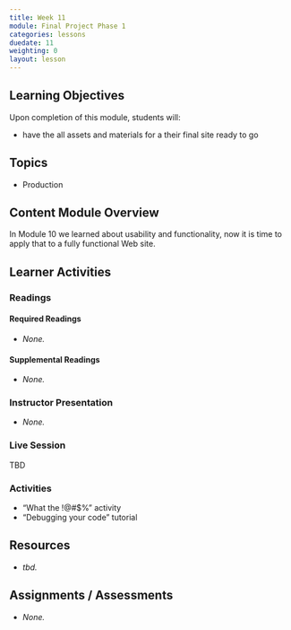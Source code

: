 ```yaml
---
title: Week 11
module: Final Project Phase 1
categories: lessons
duedate: 11
weighting: 0
layout: lesson
---
```


## Learning Objectives

Upon completion of this module, students will:

- have the all assets and materials for a their final site ready to go

## Topics

- Production 

## Content Module Overview

In Module 10 we learned about usability and functionality, now it is time to apply that to a fully functional Web site.

## Learner Activities

### Readings

#### Required Readings

- _None._

#### Supplemental Readings

- _None._

### Instructor Presentation

- _None._

### Live Session

TBD

### Activities

- “What the !@#$%” activity
- “Debugging your code” tutorial

## Resources

- _tbd._

## Assignments / Assessments

- _None._
                                                        

